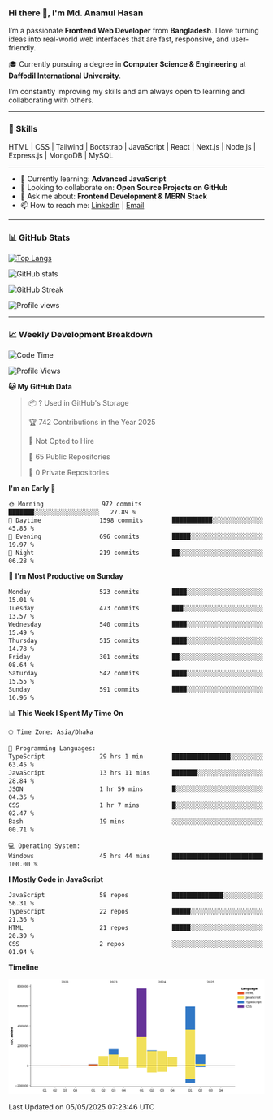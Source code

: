 ### Hi there 👋, I'm Md. Anamul Hasan

I’m a passionate **Frontend Web Developer** from **Bangladesh**. I love turning ideas into real-world web interfaces that are fast, responsive, and user-friendly.

🎓 Currently pursuing a degree in **Computer Science & Engineering** at **Daffodil International University**.

I’m constantly improving my skills and am always open to learning and collaborating with others.

---

### 🚀 Skills
HTML | CSS | Tailwind | Bootstrap | JavaScript | React | Next.js | Node.js | Express.js | MongoDB | MySQL 

---

- 🌱 Currently learning: **Advanced JavaScript**
- 👯 Looking to collaborate on: **Open Source Projects on GitHub**
- 💬 Ask me about: **Frontend Development & MERN Stack**
- 📫 How to reach me: [LinkedIn](https://www.linkedin.com/in/mdanamulhasan201) | [Email](mailto:anamulhasan3625@gmail.com)

---

### 📊 GitHub Stats

[![Top Langs](https://github-readme-stats.vercel.app/api/top-langs/?username=mdanamulhasan201&layout=compact)](https://github.com/anuraghazra/github-readme-stats)

![GitHub stats](https://github-readme-stats.vercel.app/api?username=mdanamulhasan201&show_icons=true&count_private=true&theme=tokyonight)

![GitHub Streak](https://streak-stats.demolab.com?user=mdanamulhasan201&theme=tokyonight)

![Profile views](https://gpvc.arturio.dev/mdanamulhasan201)

---

### 📈 Weekly Development Breakdown

<!--START_SECTION:waka-->
![Code Time](http://img.shields.io/badge/Code%20Time-72%20hrs%2050%20mins-blue)

![Profile Views](http://img.shields.io/badge/Profile%20Views-107-blue)

**🐱 My GitHub Data** 

> 📦 ? Used in GitHub's Storage 
 > 
> 🏆 742 Contributions in the Year 2025
 > 
> 🚫 Not Opted to Hire
 > 
> 📜 65 Public Repositories 
 > 
> 🔑 0 Private Repositories 
 > 
**I'm an Early 🐤** 

```text
🌞 Morning                972 commits         ███████░░░░░░░░░░░░░░░░░░   27.89 % 
🌆 Daytime                1598 commits        ███████████░░░░░░░░░░░░░░   45.85 % 
🌃 Evening                696 commits         █████░░░░░░░░░░░░░░░░░░░░   19.97 % 
🌙 Night                  219 commits         ██░░░░░░░░░░░░░░░░░░░░░░░   06.28 % 
```
📅 **I'm Most Productive on Sunday** 

```text
Monday                   523 commits         ████░░░░░░░░░░░░░░░░░░░░░   15.01 % 
Tuesday                  473 commits         ███░░░░░░░░░░░░░░░░░░░░░░   13.57 % 
Wednesday                540 commits         ████░░░░░░░░░░░░░░░░░░░░░   15.49 % 
Thursday                 515 commits         ████░░░░░░░░░░░░░░░░░░░░░   14.78 % 
Friday                   301 commits         ██░░░░░░░░░░░░░░░░░░░░░░░   08.64 % 
Saturday                 542 commits         ████░░░░░░░░░░░░░░░░░░░░░   15.55 % 
Sunday                   591 commits         ████░░░░░░░░░░░░░░░░░░░░░   16.96 % 
```


📊 **This Week I Spent My Time On** 

```text
🕑︎ Time Zone: Asia/Dhaka

💬 Programming Languages: 
TypeScript               29 hrs 1 min        ████████████████░░░░░░░░░   63.45 % 
JavaScript               13 hrs 11 mins      ███████░░░░░░░░░░░░░░░░░░   28.84 % 
JSON                     1 hr 59 mins        █░░░░░░░░░░░░░░░░░░░░░░░░   04.35 % 
CSS                      1 hr 7 mins         █░░░░░░░░░░░░░░░░░░░░░░░░   02.47 % 
Bash                     19 mins             ░░░░░░░░░░░░░░░░░░░░░░░░░   00.71 % 

💻 Operating System: 
Windows                  45 hrs 44 mins      █████████████████████████   100.00 % 
```

**I Mostly Code in JavaScript** 

```text
JavaScript               58 repos            ██████████████░░░░░░░░░░░   56.31 % 
TypeScript               22 repos            █████░░░░░░░░░░░░░░░░░░░░   21.36 % 
HTML                     21 repos            █████░░░░░░░░░░░░░░░░░░░░   20.39 % 
CSS                      2 repos             ░░░░░░░░░░░░░░░░░░░░░░░░░   01.94 % 
```



**Timeline**

![Lines of Code chart](https://raw.githubusercontent.com/mdanamulhasan201/mdanamulhasan201/main/assets/bar_graph.png)


 Last Updated on 05/05/2025 07:23:46 UTC
<!--END_SECTION:waka-->
